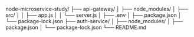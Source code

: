 node-microservice-study/
├── api-gateway/
│ ├── node_modules/
│ ├── src/
│ │ ├── app.js
│ │ └── server.js
│ ├── .env
│ ├── package.json
│ └── package-lock.json
├── auth-service/
│ ├── node_modules/
│ ├── package.json
│ └── package-lock.json
└── README.md
